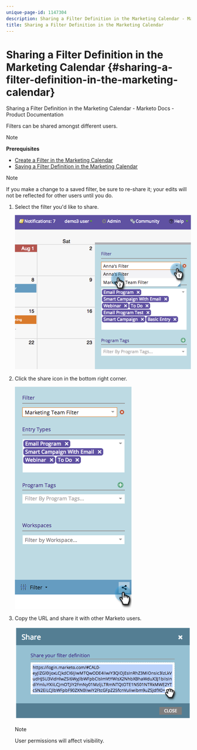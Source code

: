 ```yaml
---
unique-page-id: 1147304
description: Sharing a Filter Definition in the Marketing Calendar - Marketo Docs - Product Documentation
title: Sharing a Filter Definition in the Marketing Calendar
---
```


# Sharing a Filter Definition in the Marketing Calendar {#sharing-a-filter-definition-in-the-marketing-calendar}

Sharing a Filter Definition in the Marketing Calendar - Marketo Docs - Product Documentation

Filters can be shared amongst different users.

>[!NOTE]
>
>**Prerequisites**
>
>* [Create a Filter in the Marketing Calendar](filtering-the-marketing-calendar.md)
>* [Saving a Filter Definition in the Marketing Calendar](saving-a-filter-definition-in-the-marketing-calendar.md)
>

>[!NOTE]
>
>If you make a change to a saved filter, be sure to re-share it; your edits will not be reflected for other users until you do.

1. Select the filter you'd like to share. 

   ![](assets/image2014-9-24-11-3a31-3a19.png)

1. Click the share icon in the bottom right corner. 

   ![](assets/image2014-9-24-11-3a31-3a24.png)

1. Copy the URL and share it with other Marketo users. 

   ![](assets/image2014-9-24-11-3a31-3a29.png)

   >[!NOTE]
   >
   >User permissions will affect visibility.

